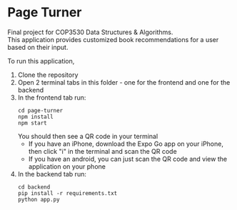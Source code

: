 # Page Turner
Final project for COP3530 Data Structures &amp; Algorithms.<br>
This application provides customized book recommendations for a user based on their input.

To run this application, 

1. Clone the repository
2. Open 2 terminal tabs in this folder - one for the frontend and one for the backend
3. In the frontend tab run:
   ```
   cd page-turner
   npm install
   npm start
   ```
   You should then see a QR code in your terminal<br>
   - If you have an iPhone, download the Expo Go app on your iPhone, then click "i" in the terminal and scan the QR code
   - If you have an android, you can just scan the QR code and view the application on your phone
4. In the backend tab run:
   ```
   cd backend
   pip install -r requirements.txt
   python app.py
   ```
   
   
